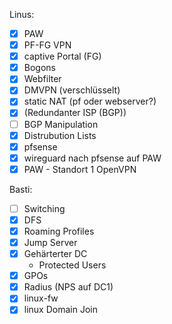 Linus:

- [x] PAW
- [x] PF-FG VPN
- [x] captive Portal (FG)
- [x] Bogons
- [x] Webfilter
- [x] DMVPN (verschlüsselt)
- [x] static NAT (pf oder webserver?)
- [x] (Redundanter ISP (BGP))
- [ ] BGP Manipulation
- [x] Distrubution Lists
- [x] pfsense
- [x] wireguard nach pfsense auf PAW
- [x] PAW - Standort 1 OpenVPN

Basti:

- [ ] Switching
- [x] DFS
- [x] Roaming Profiles
- [x] Jump Server
- [x] Gehärterter DC
  - Protected Users
- [x] GPOs
- [x] Radius (NPS auf DC1)
- [x] linux-fw
- [x] linux Domain Join
